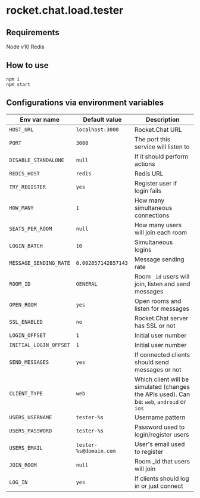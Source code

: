 # rocket.chat.load.tester

## Requirements

Node v10
Redis

## How to use

```
npm i
npm start
```

## Configurations via environment variables

Env var name | Default value | Description
------------ | ------------- | -------------
`HOST_URL` | `localhost:3000` | Rocket.Chat URL
`PORT` | `3000` | The port this service will listen to
`DISABLE_STANDALONE` | `null` | If it should perform actions
`REDIS_HOST` | `redis` | Redis URL
`TRY_REGISTER` | `yes` | Register user if login fails
`HOW_MANY` | `1` | How many simultaneous connections
`SEATS_PER_ROOM` | `null` | How many users will join each room
`LOGIN_BATCH` | `10` | Simultaneous logins
`MESSAGE_SENDING_RATE` | `0.002857142857143` | Message sending rate
`ROOM_ID` | `GENERAL` | Room `_id` users will join, listen and send messages
`OPEN_ROOM` | `yes` | Open rooms and listen for messages
`SSL_ENABLED` | `no` | Rocket.Chat server has SSL or not
`LOGIN_OFFSET` | `1` | Initial user number
`INITIAL_LOGIN_OFFSET` | `1` | Initial user number
`SEND_MESSAGES` | `yes` | If connected clients should send messages or not
`CLIENT_TYPE` | `web` | Which client will be simulated (changes the APIs used). Can be: `web`, `android` or `ios`
`USERS_USERNAME` | `tester-%s` | Username pattern
`USERS_PASSWORD` | `tester-%s` | Password used to login/register users
`USERS_EMAIL` | `tester-%s@domain.com` | User's email used to register
`JOIN_ROOM` | `null` | Room _id that users will join
`LOG_IN` | `yes` | If clients should log in or just connect

